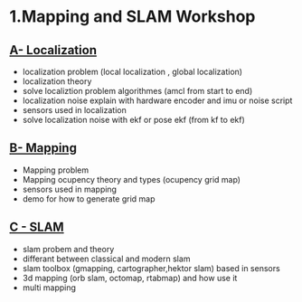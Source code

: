 # 1.Mapping and SLAM Workshop

## [A- Localization](A-%20Localization/Localization_Topics.md)
  * localization problem (local localization , global localization)
  * localization theory
  * solve localiztion problem algorithmes (amcl from start to end)
  * localization noise explain with hardware encoder and imu or noise script
  * sensors used in localization
  * solve localization noise with ekf or pose ekf (from kf to ekf)

## [B- Mapping](B-%20Mapping/MAPPING.md)
  * Mapping problem
  * Mapping ocupency theory and types (ocupency grid map)
  * sensors used in mapping 
  * demo for how to generate grid map
    

## [C - SLAM](C-%20SLAM/SLAM_Topics.md)
* slam probem and theory 
* differant between classical and modern slam
* slam toolbox (gmapping, cartographer,hektor slam) based in sensors
* 3d mapping (orb slam, octomap, rtabmap) and how use it
* multi mapping 
  




